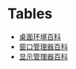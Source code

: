 
# Tables

- [桌面环境百科](desktop_environment.md)
- [窗口管理器百科](window_manager.md)
- [显示管理器百科](display_manager.md)
